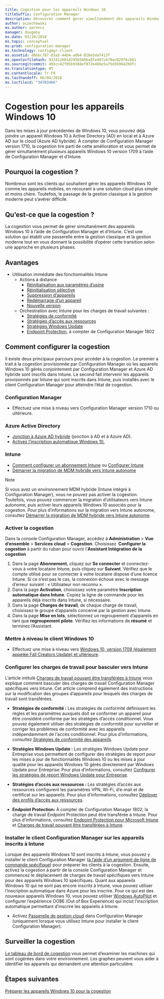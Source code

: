 ```yaml
---
title: Cogestion pour les appareils Windows 10
titleSuffix: Configuration Manager
description: Découvrez comment gérer simultanément des appareils Windows 10 à l’aide de Configuration Manager et Microsoft Intune.
author: aczechowski
ms.author: aaroncz
manager: dougeby
ms.date: 03/28/2018
ms.topic: conceptual
ms.prod: configuration-manager
ms.technology: configmgr-client
ms.assetid: d6bbc787-83a5-44b4-ad64-016e5da7413f
ms.openlocfilehash: 9324126014245b586ba8fed87c670ac829f6cb81
ms.sourcegitcommit: 493cc42f05b9388ef872e466e5a75d569642b9fc
ms.translationtype: HT
ms.contentlocale: fr-FR
ms.lasthandoff: 06/04/2018
ms.locfileid: "34703466"
---
```

# <a name="co-management-for-windows-10-devices"></a>Cogestion pour les appareils Windows 10    
 Dans les mises à jour précédentes de Windows 10, vous pouviez déjà joindre un appareil Windows 10 à Active Directory (AD) en local et à Azure AD sur le cloud (Azure AD hybride). À compter de Configuration Manager version 1710, la cogestion tire parti de cette amélioration et vous permet de gérer simultanément plusieurs appareils Windows 10 version 1709 à l’aide de Configuration Manager et d’Intune. <!-- 1350871 -->
## <a name="why-co-management"></a>Pourquoi la cogestion ?
Nombreux sont les clients qui souhaitent gérer les appareils Windows 10 comme les appareils mobiles, en recourant à une solution cloud plus simple et moins chère. Toutefois, le passage de la gestion classique à la gestion moderne peut s’avérer difficile.  
## <a name="what-is-co-management"></a>Qu’est-ce que la cogestion ?
La cogestion vous permet de gérer simultanément des appareils Windows 10 à l’aide de Configuration Manager et d’Intune. C’est une solution qui établit une passerelle entre la gestion classique et la gestion moderne tout en vous donnant la possibilité d’opérer cette transition selon une approche en plusieurs phases.

## <a name="benefits"></a>Avantages 
- Utilisation immédiate des fonctionnalités Intune 
    - Actions à distance
        - [Réinitialisation aux paramètres d’usine](https://docs.microsoft.com/intune/devices-wipe#factory-reset)
        - [Réinitialisation sélective](https://docs.microsoft.com/intune/apps-selective-wipe)
        - [Suppression d’appareils](https://docs.microsoft.com/intune/devices-wipe#delete-devices-from-the-azure-active-directory-portal)
        - [Redémarrage d’un appareil](https://docs.microsoft.com/intune/device-restart)
        - [Nouvelle version](https://docs.microsoft.com/intune/device-fresh-start)
    - Orchestration avec Intune pour les charges de travail suivantes :
        - [Stratégies de conformité](https://docs.microsoft.com/intune/device-compliance-get-started)
        - [Stratégies d’accès aux ressources](https://docs.microsoft.com/intune/device-profiles)
        - [Stratégies Windows Update](https://docs.microsoft.com/intune/windows-update-for-business-configure)
        - [Endpoint Protection](https://docs.microsoft.com/en-us/intune/endpoint-protection-windows-10), à compter de Configuration Manager 1802 <!-- 1357365 -->
    
## <a name="how-to-configure-co-management"></a>Comment configurer la cogestion
Il existe deux principaux parcours pour accéder à la cogestion. Le premier a trait à la cogestion provisionnée par Configuration Manager où les appareils Windows 10 gérés conjointement par Configuration Manager et Azure AD hybride sont inscrits dans Intune. Le second fait intervenir les appareils provisionnés par Intune qui sont inscrits dans Intune, puis installés avec le client Configuration Manager pour atteindre l’état de cogestion.

### <a name="configuration-manager"></a>**Configuration Manager**
 -  Effectuez une mise à niveau vers Configuration Manager version 1710 ou ultérieure.


### <a name="azure-active-directory"></a>**Azure Active Directory**
  - [Jonction à Azure AD hybride](https://docs.microsoft.com/azure/active-directory/device-management-hybrid-azuread-joined-devices-setup) (jonction à AD et à Azure AD).
  - [Activez l’inscription automatique Windows 10.](https://docs.microsoft.com/intune/windows-enroll)


### <a name="intune"></a>**Intune**
 - [Comment configurer un abonnement Intune](/sccm/mdm/deploy-use/configure-intune-subscription) ou [Configurer Intune](/intune/setup-steps)  
 - [Démarrer la migration de MDM hybride vers Intune autonome](/sccm/mdm/deploy-use/migrate-hybridmdm-to-intunesa)  

> [!Note]  
> Si vous avez un environnement MDM hybride (Intune intégré à Configuration Manager), vous ne pouvez pas activer la cogestion. Toutefois, vous pouvez commencer la migration d’utilisateurs vers Intune autonome, puis activer leurs appareils Windows 10 associés pour la cogestion. Pour plus d’informations sur la migration vers Intune autonome, consultez [Démarrer la migration de MDM hybride vers Intune autonome](/sccm/mdm/deploy-use/migrate-hybridmdm-to-intunesa).  


### <a name="enable-co-management"></a>Activer la cogestion 
 Dans la console Configuration Manager, accédez à **Administration** > **Vue d’ensemble** > **Services cloud** > **Cogestion**. Choisissez  **Configurer la cogestion** à partir du ruban pour ouvrir l’**Assistant Intégration de la cogestion** 
   
1. Dans la page **Abonnement**, cliquez sur **Se connecter** et connectez-vous à votre locataire Intune, puis cliquez sur **Suivant**. Vérifiez que le compte utilisé pour se connecter à votre locataire dispose d’une licence Intune. Si ce n’est pas le cas, la connexion échoue avec le message d’erreur suivant : « Utilisateur non reconnu ».   
2. Dans la page **Activation**, choisissez votre paramètre **Inscription automatique dans Intune**. Copiez la ligne de commande pour les appareils déjà inscrits dans Intune, si nécessaire. 
3. Dans la page **Charges de travail**, de chaque charge de travail, choisissez le groupe d’appareils concerné par la gestion avec Intune.
4. Dans la page **Mise en lots**, sélectionnez un regroupement d’appareils en tant que **regroupement pilote**. Vérifiez les informations de **résumé** et terminez l’Assistant. 

### <a name="upgrade-windows-10-client"></a>Mettre à niveau le client Windows 10
- Effectuez une mise à niveau vers [Windows 10, version 1709 (également appelée Fall Creators Update) et ultérieure](/sccm/osd/deploy-use/manage-windows-as-a-service).

### <a name="configure-workloads-to-switch-to-intune"></a>Configurer les charges de travail pour basculer vers Intune 
L’article intitulé [Charges de travail pouvant être transférées à Intune](/sccm/core/clients/manage/co-management-switch-workloads#Workloads-able-to-be-transitioned-to-Intune) vous explique comment basculer des charges de travail Configuration Manager spécifiques vers Intune. Cet article comprend également des instructions sur la modification des groupes d’appareils pour lesquels des charges de travail sont transférées.

- **Stratégies de conformité :** Les stratégies de conformité définissent les règles et les paramètres auxquels doit se conformer un appareil pour être considéré conforme par les stratégies d’accès conditionnel. Vous pouvez également utiliser des stratégies de conformité pour surveiller et corriger les problèmes de conformité avec les appareils indépendamment de l'accès conditionnel. Pour plus d’informations, consultez [Stratégies de conformité des appareils](https://docs.microsoft.com/intune/device-compliance-get-started).  

- **Stratégies Windows Update :** Les stratégies Windows Update pour Entreprise vous permettent de configurer des stratégies de report pour les mises à jour de fonctionnalités Windows 10 ou les mises à jour qualité pour les appareils Windows 10 gérés directement par Windows Update pour Entreprise. Pour plus d’informations, consultez [Configurer les stratégies de report Windows Update pour Entreprise](https://docs.microsoft.com/intune/windows-update-for-business-configure).  

- **Stratégies d’accès aux ressources :** Les stratégies d’accès aux ressources configurent les paramètres VPN, Wi-Fi, d’e-mail et de certificat sur les appareils. Pour plus d’informations, consultez [Déployer des profils d’accès aux ressources](https://docs.microsoft.com/intune/device-profiles).

- **Endpoint Protection:** À compter de Configuration Manager 1802, la charge de travail Endpoint Protection peut être transférée à Intune. Pour plus d’informations, consultez [Endpoint Protection pour Microsoft Intune](https://docs.microsoft.com/en-us/intune/endpoint-protection-windows-10)<!-- 1357365 --> et [Charges de travail pouvant être transférées à Intune](/sccm/core/clients/manage/co-management-switch-workloads#Workloads-able-to-be-transitioned-to-Intune).


### <a name="install-configuration-manager-client-to-the-devices-enrolled-in-intune"></a>Installer le client Configuration Manager sur les appareils inscrits à Intune
Lorsque des appareils Windows 10 sont inscrits à Intune, vous pouvez y installer le client Configuration Manager ([à l’aide d’un argument de ligne de commande spécifique](/sccm/core/clients/manage/co-management-prepare#command-line-to-install-configuration-manager-client)) pour préparer les clients à la cogestion. Ensuite, activez la cogestion à partir de la console Configuration Manager et commencez le déplacement de charges de travail spécifiques vers Intune pour des appareils Windows 10 spécifiques.
Quant aux appareils Windows 10 qui ne sont pas encore inscrits à Intune, vous pouvez utiliser l’inscription automatique dans Azure pour les inscrire. Pour ce qui est des nouveaux appareils Windows 10, vous pouvez utiliser [Windows AutoPilot](https://docs.microsoft.com/intune/enrollment-autopilot) et configurer l’expérience OOBE (Out of Box Experience) qui inclut l’inscription automatique permettant d’inscrire les appareils à Intune.
 - Activez [Passerelle de gestion cloud](/sccm/core/clients/manage/manage-clients-internet#cloud-management-gateway) dans Configuration Manager (uniquement lorsque vous utilisez Intune pour installer le client Configuration Manager).

## <a name="monitor-co-management"></a>Surveiller la cogestion
[Le tableau de bord de cogestion](/sccm/core/clients/manage/co-management-dashboard) vous permet d’examiner les machines qui sont cogérées dans votre environnement. Les graphes peuvent vous aider à identifier les appareils qui demandent une attention particulière.


## <a name="next-steps"></a>Étapes suivantes
[Préparer les appareils Windows 10 pour la cogestion](co-management-prepare.md)
